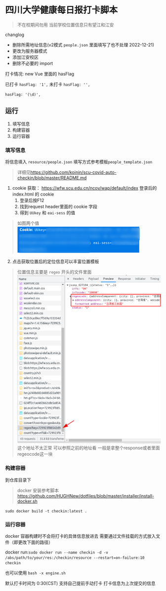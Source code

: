 # **四川大学健康每日报打卡脚本**

> 不在校期间勿用 当前学校位置信息只有望江和江安

changlog
- 删除所需地址信息(v2模式 `people.json` 里面填写了也不处理 2022-12-21)
- 更改为服务器模式
- 添加江安校区
- 删除不必要的 import

打卡情况: new Vue 里面的 hasFlag

已打卡 `hasFlag: '1',`
未打卡 `hasFlag: '',`

`hasFlag: '(\d)',`

## 运行

1. 填写信息
2. 构建容器
3. 运行容器

### 填写信息

将信息填入 `resource/people.json`  填写方式参考模板`people_template.json`

> 详细见<https://github.com/koinin/scu-covid-auto-checkin/blob/master/README.md>

1. cookie 获取： <https://wfw.scu.edu.cn/ncov/wap/default/index> 登录后的index.html 的 cookie
   1. 登录后按F12
   2. 找到request header里面的 cookie 字段
   3. 得到 `UUkey` 和 `eai-sess` 的值
> 如图两个值 ![cookie](cookie.png)

2. 点击获取位置后的定位信息可以丰富位置模板

> 位置信息主要是 `regeo` 开头的文件里面
> ![addr](address.png)
> 这个地址不太正常 可以参照之前的地址看 一般是拿整个response或者里面regeocode这一块

### 构建容器

到仓库目录下

> docker 安装参考脚本<https://github.com/HUGHNew/dotfiles/blob/master/installer/install-docker.sh>

`sudo docker build -t checkin:latest .`

### 运行容器

docker 容器构建时不会将打卡的具体信息放进去 需要通过文件挂载的方式放入文件（即更改下面的路径）

docker run:`sudo docker run --name checkin -d -v /abs/path/to/your/res:/checkin/resource --restart=on-failure:10 checkin`

也可以使用 `bash -x engine.sh`

默认打卡时间为 0:30(CST) 支持自己提前手动打卡 打卡信息为上次提交的信息

